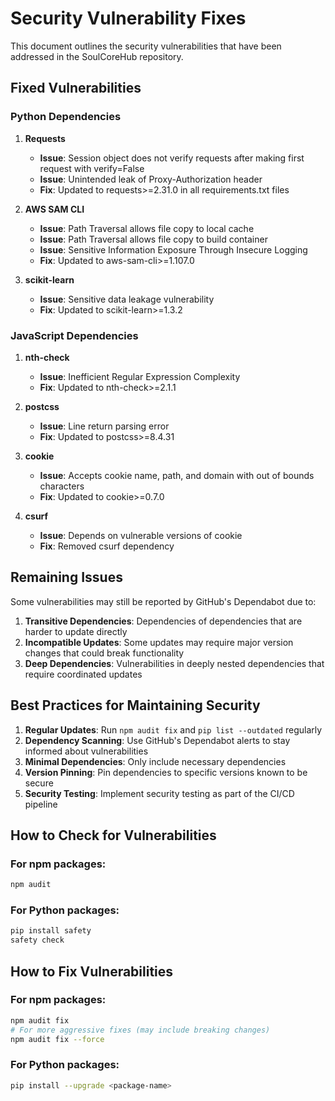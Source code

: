 # Security Vulnerability Fixes

This document outlines the security vulnerabilities that have been addressed in the SoulCoreHub repository.

## Fixed Vulnerabilities

### Python Dependencies

1. **Requests**
   - **Issue**: Session object does not verify requests after making first request with verify=False
   - **Issue**: Unintended leak of Proxy-Authorization header
   - **Fix**: Updated to requests>=2.31.0 in all requirements.txt files

2. **AWS SAM CLI**
   - **Issue**: Path Traversal allows file copy to local cache
   - **Issue**: Path Traversal allows file copy to build container
   - **Issue**: Sensitive Information Exposure Through Insecure Logging
   - **Fix**: Updated to aws-sam-cli>=1.107.0

3. **scikit-learn**
   - **Issue**: Sensitive data leakage vulnerability
   - **Fix**: Updated to scikit-learn>=1.3.2

### JavaScript Dependencies

1. **nth-check**
   - **Issue**: Inefficient Regular Expression Complexity
   - **Fix**: Updated to nth-check>=2.1.1

2. **postcss**
   - **Issue**: Line return parsing error
   - **Fix**: Updated to postcss>=8.4.31

3. **cookie**
   - **Issue**: Accepts cookie name, path, and domain with out of bounds characters
   - **Fix**: Updated to cookie>=0.7.0

4. **csurf**
   - **Issue**: Depends on vulnerable versions of cookie
   - **Fix**: Removed csurf dependency

## Remaining Issues

Some vulnerabilities may still be reported by GitHub's Dependabot due to:

1. **Transitive Dependencies**: Dependencies of dependencies that are harder to update directly
2. **Incompatible Updates**: Some updates may require major version changes that could break functionality
3. **Deep Dependencies**: Vulnerabilities in deeply nested dependencies that require coordinated updates

## Best Practices for Maintaining Security

1. **Regular Updates**: Run `npm audit fix` and `pip list --outdated` regularly
2. **Dependency Scanning**: Use GitHub's Dependabot alerts to stay informed about vulnerabilities
3. **Minimal Dependencies**: Only include necessary dependencies
4. **Version Pinning**: Pin dependencies to specific versions known to be secure
5. **Security Testing**: Implement security testing as part of the CI/CD pipeline

## How to Check for Vulnerabilities

### For npm packages:
```bash
npm audit
```

### For Python packages:
```bash
pip install safety
safety check
```

## How to Fix Vulnerabilities

### For npm packages:
```bash
npm audit fix
# For more aggressive fixes (may include breaking changes)
npm audit fix --force
```

### For Python packages:
```bash
pip install --upgrade <package-name>
```
